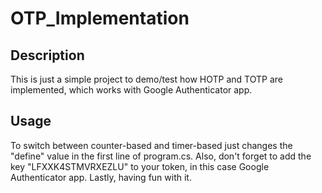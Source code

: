 # OTP_Implementation

## Description
This is just a simple project to demo/test how HOTP and TOTP are implemented, which works with Google Authenticator app.

## Usage
To switch between counter-based and timer-based just changes the "define" value in the first line of program.cs. 
Also, don't forget to add the key "LFXXK4STMVRXEZLU" to your token, in this case Google Authenticator app. Lastly, having fun with it.
